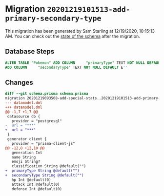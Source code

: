 # Migration `20201219101513-add-primary-secondary-type`

This migration has been generated by Sam Starling at 12/19/2020, 10:15:13 AM.
You can check out the [state of the schema](./schema.prisma) after the migration.

## Database Steps

```sql
ALTER TABLE "Pokemon" ADD COLUMN     "primaryType" TEXT NOT NULL DEFAULT E'',
ADD COLUMN     "secondaryType" TEXT NOT NULL DEFAULT E''
```

## Changes

```diff
diff --git schema.prisma schema.prisma
migration 20201219093508-add-special-stats..20201219101513-add-primary-secondary-type
--- datamodel.dml
+++ datamodel.dml
@@ -1,7 +1,7 @@
 datasource db {
   provider = "postgresql"
-  url = "***"
+  url = "***"
 }
 generator client {
   provider = "prisma-client-js"
@@ -12,8 +12,10 @@
   generation Int
   name String
   emoji String?
   classification String @default("")
+  primaryType String @default("")
+  secondaryType String @default("")
   hp Int @default(0)
   attack Int @default(0)
   defense Int @default(0)
```


